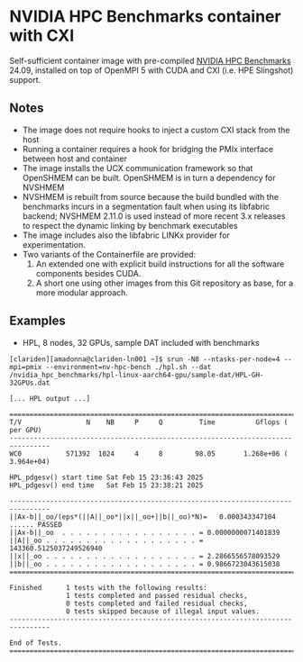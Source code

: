 # NVIDIA HPC Benchmarks container with CXI

Self-sufficient container image with pre-compiled [NVIDIA HPC Benchmarks](https://developer.nvidia.com/nvidia-hpc-benchmarks-downloads) 24.09, installed on top of OpenMPI 5 with CUDA and CXI (i.e. HPE Slingshot) support.

## Notes

- The image does not require hooks to inject a custom CXI stack from the host
- Running a container requires a hook for bridging the PMIx interface between host and container
- The image installs the UCX communication framework so that OpenSHMEM can be built. OpenSHMEM is in turn a dependency for NVSHMEM
- NVSHMEM is rebuilt from source because the build bundled with the benchmarks incurs in a segmentation fault when using its libfabric backend; NVSHMEM 2.11.0 is used instead of more recent 3.x releases to respect the dynamic linking by benchmark executables
- The image includes also the libfabric LINKx provider for experimentation.
- Two variants of the Containerfile are provided:
    1. An extended one with explicit build instructions for all the software components besides CUDA.
    2. A short one using other images from this Git repository as base, for a more modular approach.


## Examples

- HPL, 8 nodes, 32 GPUs, sample DAT included with benchmarks
```
[clariden][amadonna@clariden-ln001 ~]$ srun -N8 --ntasks-per-node=4 --mpi=pmix --environment=nv-hpc-bench ./hpl.sh --dat /nvidia_hpc_benchmarks/hpl-linux-aarch64-gpu/sample-dat/HPL-GH-32GPUs.dat

[... HPL output ...]

================================================================================
T/V                N    NB     P     Q         Time          Gflops (   per GPU)
--------------------------------------------------------------------------------
WC0           571392  1024     4     8        98.05       1.268e+06 ( 3.964e+04)

HPL_pdgesv() start time Sat Feb 15 23:36:43 2025
HPL_pdgesv() end time   Sat Feb 15 23:38:21 2025

--------------------------------------------------------------------------------
||Ax-b||_oo/(eps*(||A||_oo*||x||_oo+||b||_oo)*N)=   0.000343347104 ...... PASSED
||Ax-b||_oo  . . . . . . . . . . . . . . . . . = 0.0000000071401839
||A||_oo . . . . . . . . . . . . . . . . . . . = 143360.5125037249526940
||x||_oo . . . . . . . . . . . . . . . . . . . = 2.2866556578093529
||b||_oo . . . . . . . . . . . . . . . . . . . = 0.9866723043615038
================================================================================

Finished      1 tests with the following results:
              1 tests completed and passed residual checks,
              0 tests completed and failed residual checks,
              0 tests skipped because of illegal input values.
--------------------------------------------------------------------------------

End of Tests.
================================================================================
```
